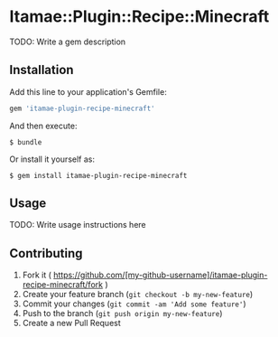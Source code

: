 # Itamae::Plugin::Recipe::Minecraft

TODO: Write a gem description

## Installation

Add this line to your application's Gemfile:

```ruby
gem 'itamae-plugin-recipe-minecraft'
```

And then execute:

    $ bundle

Or install it yourself as:

    $ gem install itamae-plugin-recipe-minecraft

## Usage

TODO: Write usage instructions here

## Contributing

1. Fork it ( https://github.com/[my-github-username]/itamae-plugin-recipe-minecraft/fork )
2. Create your feature branch (`git checkout -b my-new-feature`)
3. Commit your changes (`git commit -am 'Add some feature'`)
4. Push to the branch (`git push origin my-new-feature`)
5. Create a new Pull Request
